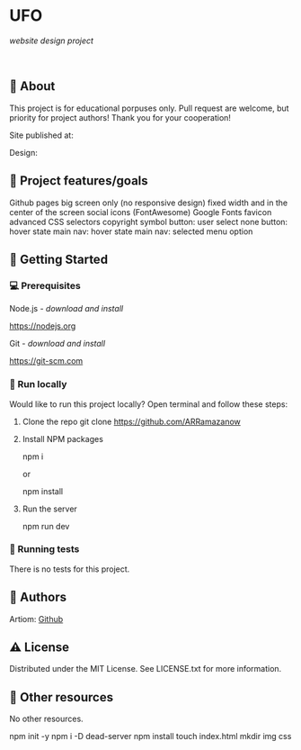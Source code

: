 
# UFO

_website design project_

<br>

## 🌟 About

This project is for educational porpuses only. Pull request are welcome, but priority for project authors! Thank you for your cooperation!

Site published at:

Design:

## 🎯 Project features/goals

Github pages
big screen only (no responsive design)
fixed width and in the center of the screen
social icons (FontAwesome)
Google Fonts
favicon
advanced CSS selectors
copyright symbol
button: user select none
button: hover state
main nav: hover state
main nav: selected menu option

## 🧰 Getting Started

### 💻 Prerequisites

Node.js - _download and install_

https://nodejs.org

Git - _download and install_

https://git-scm.com

### 🏃 Run locally

Would like to run this project locally? Open terminal and follow these steps:

1. Clone the repo
   git clone https://github.com/ARRamazanow
2. Install NPM packages

    npm i

    or

    npm install

3. Run the server

    npm run dev

### 🧪 Running tests

There is no tests for this project.

## 🎅 Authors

Artiom: [Github](https://github.com/ARRamazanow)

## ⚠️ License

Distributed under the MIT License. See LICENSE.txt for more information.

## 🔗 Other resources

No other resources.

npm init -y
npm i -D dead-server
npm install
touch index.html
mkdir img css
